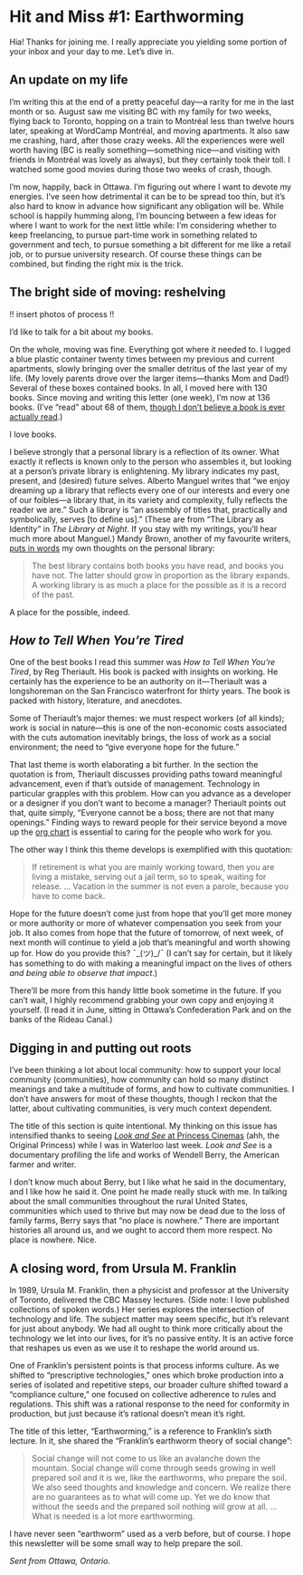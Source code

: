 # Hit and Miss #1: Earthworming

Hia! Thanks for joining me. I really appreciate you yielding some portion of your inbox and your day to me. Let’s dive in.

## An update on my life

I’m writing this at the end of a pretty peaceful day—a rarity for me in the last month or so. August saw me visiting BC with my family for two weeks, flying back to Toronto, hopping on a train to Montréal less than twelve hours later, speaking at WordCamp Montréal, and moving apartments. It also saw me crashing, hard, after those crazy weeks. All the experiences were well worth having (BC is really something—something nice—and visiting with friends in Montréal was lovely as always), but they certainly took their toll. I watched some good movies during those two weeks of crash, though.

I’m now, happily, back in Ottawa. I’m figuring out where I want to devote my energies. I’ve seen how detrimental it can be to be spread too thin, but it’s also hard to know in advance how significant any obligation will be. While school is happily humming along, I’m bouncing between a few ideas for where I want to work for the next little while: I’m considering whether to keep freelancing, to pursue part-time work in something related to government and tech, to pursue something a bit different for me like a retail job, or to pursue university research. Of course these things can be combined, but finding the right mix is the trick.

## The bright side of moving: reshelving

!! insert photos of process !!

I’d like to talk for a bit about my books.

On the whole, moving was fine. Everything got where it needed to. I lugged a blue plastic container twenty times between my previous and current apartments, slowly bringing over the smaller detritus of the last year of my life. (My lovely parents drove over the larger items—thanks Mom and Dad!) Several of these boxes contained books. In all, I moved here with 130 books. Since moving and writing this letter (one week), I’m now at 136 books. (I’ve “read” about 68 of them, [though I don’t believe a book is ever actually read](https://lucascherkewski.com/study/left-unfinished/).)

I love books.

I believe strongly that a personal library is a reflection of its owner. What exactly it reflects is known only to the person who assembles it, but looking at a person’s private library is enlightening. My library indicates my past, present, and (desired) future selves. Alberto Manguel writes that “we enjoy dreaming up a library that reflects every one of our interests and every one of our foibles—a library that, in its variety and complexity, fully reflects the reader we are.” Such a library is “an assembly of titles that, practically and symbolically, serves [to define us].” (These are from “The Library as Identity” in *The Library at Night*. If you stay with my writings, you’ll hear much more about Manguel.) Mandy Brown, another of my favourite writers, [puts in words](http://aworkinglibrary.com/writing/ways-of-reading/) my own thoughts on the personal library:

> The best library contains both books you have read, and books you have not. The latter should grow in proportion as the library expands. A working library is as much a place for the possible as it is a record of the past.

A place for the possible, indeed.

## *How to Tell When You’re Tired*

One of the best books I read this summer was *How to Tell When You’re Tired*, by Reg Theriault. His book is packed with insights on working. He certainly has the experience to be an authority on it—Theriault was a longshoreman on the San Francisco waterfront for thirty years. The book is packed with history, literature, and anecdotes.

Some of Theriault’s major themes: we must respect workers (of all kinds); work is social in nature—this is one of the non-economic costs associated with the cuts automation inevitably brings, the loss of work as a social environment; the need to “give everyone hope for the future.”

That last theme is worth elaborating a bit further. In the section the quotation is from, Theriault discusses providing paths toward meaningful advancement, even if that’s outside of management. Technology in particular grapples with this problem. How can you advance as a developer or a designer if you don’t want to become a manager? Theriault points out that, quite simply, “Everyone cannot be a boss; there are not that many openings.” Finding ways to reward people for their service beyond a move up the [org chart](https://en.wikipedia.org/wiki/Organizational_chart) is essential to caring for the people who work for you.

The other way I think this theme develops is exemplified with this quotation:

> If retirement is what you are mainly working toward, then you are living a mistake, serving out a jail term, so to speak, waiting for release. … Vacation in the summer is not even a parole, because you have to come back.

Hope for the future doesn’t come just from hope that you’ll get more money or more authority or more of whatever compensation you seek from your job. It also comes from hope that the future of tomorrow, of next week, of next month will continue to yield a job that’s meaningful and worth showing up for. How do you provide this? ¯\_(ツ)_/¯ (I can’t say for certain, but it likely has something to do with making a meaningful impact on the lives of others *and being able to observe that impact*.)

There’ll be more from this handy little book sometime in the future. If you can’t wait, I highly recommend grabbing your own copy and enjoying it yourself. (I read it in June, sitting in Ottawa’s Confederation Park and on the banks of the Rideau Canal.)

## Digging in and putting out roots

I’ve been thinking a lot about local community: how to support your local community (communities), how community can hold so many distinct meanings and take a multitude of forms, and how to cultivate communities. I don’t have answers for most of these thoughts, though I reckon that the latter, about cultivating communities, is very much context dependent.

The title of this section is quite intentional. My thinking on this issue has intensified thanks to seeing [*Look and See* at Princess Cinemas](http://www.princesscinemas.com/movie/look-see-a-portrait-of-wendell-berry) (ahh, the Original Princess) while I was in Waterloo last week. *Look and See* is a documentary profiling the life and works of Wendell Berry, the American farmer and writer.

I don’t know much about Berry, but I like what he said in the documentary, and I like how he said it. One point he made really stuck with me. In talking about the small communities throughout the rural United States, communities which used to thrive but may now be dead due to the loss of family farms, Berry says that “no place is nowhere.” There are important histories all around us, and we ought to accord them more respect. No place is nowhere. Nice.

## A closing word, from Ursula M. Franklin

In 1989, Ursula M. Franklin, then a physicist and professor at the University of Toronto, delivered the CBC Massey lectures. (Side note: I love published collections of spoken words.) Her series explores the intersection of technology and life. The subject matter may seem specific, but it’s relevant for just about anybody. We had all ought to think more critically about the technology we let into our lives, for it’s no passive entity. It is an active force that reshapes us even as we use it to reshape the world around us.

One of Franklin’s persistent points is that process informs culture. As we shifted to “prescriptive technologies,” ones which broke production into a series of isolated and repetitive steps, our broader culture shifted toward a “compliance culture,” one focused on collective adherence to rules and regulations. This shift was a rational response to the need for conformity in production, but just because it’s rational doesn’t mean it’s right.

The title of this letter, “Earthworming,” is a reference to Franklin’s sixth lecture. In it, she shared the “Franklin’s earthworm theory of social change”:

> Social change will not come to us like an avalanche down the mountain. Social change will come through seeds growing in well prepared soil and it is we, like the earthworms, who prepare the soil. We also seed thoughts and knowledge and concern. We realize there are no guarantees as to what will come up. Yet we do know that without the seeds and the prepared soil nothing will grow at all. … What is needed is a lot more earthworming.

I have never seen “earthworm” used as a verb before, but of course. I hope this newsletter will be some small way to help prepare the soil.

*Sent from Ottawa, Ontario.*